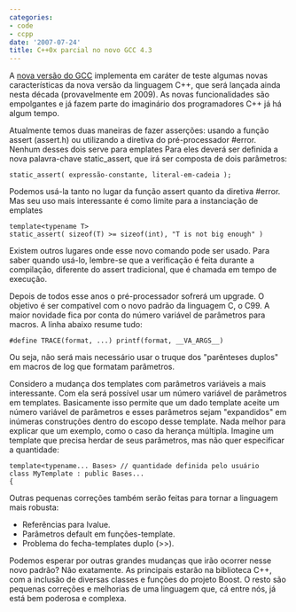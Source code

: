 ```yaml
---
categories:
- code
- ccpp
date: '2007-07-24'
title: C++0x parcial no novo GCC 4.3
---
```


A [nova versão do GCC] implementa em caráter de teste algumas novas características da nova versão da linguagem C++, que será lançada ainda nesta década (provavelmente em 2009). As novas funcionalidades são empolgantes e já fazem parte do imaginário dos programadores C++ já há algum tempo.

Atualmente temos duas maneiras de fazer asserções: usando a função assert (assert.h) ou utilizando a diretiva do pré-processador #error. Nenhum desses dois serve para emplates Para eles deverá ser definida a nova palavra-chave static_assert, que irá ser composta de dois parâmetros:

    static_assert( expressão-constante, literal-em-cadeia );

Podemos usá-la tanto no lugar da função assert quanto da diretiva #error. Mas seu uso mais interessante é como limite para a instanciação de emplates

    
    template<typename T>
    static_assert( sizeof(T) >= sizeof(int), "T is not big enough" )

Existem outros lugares onde esse novo comando pode ser usado. Para saber quando usá-lo, lembre-se que a verificação é feita durante a compilação, diferente do assert tradicional, que é chamada em tempo de execução.

Depois de todos esse anos o pré-processador sofrerá um upgrade. O objetivo é ser compatível com o novo padrão da linguagem C, o C99. A maior novidade fica por conta do número variável de parâmetros para macros. A linha abaixo resume tudo:
    
    #define TRACE(format, ...) printf(format, __VA_ARGS__)

Ou seja, não será mais necessário usar o truque dos "parênteses duplos" em macros de log que formatam parâmetros.

Considero a mudança dos templates com parâmetros variáveis a mais interessante. Com ela será possível usar um número variável de parâmetros em templates. Basicamente isso permite que um dado template aceite um número variável de parâmetros e esses parâmetros sejam "expandidos" em inúmeras construções dentro do escopo desse template. Nada melhor para explicar que um exemplo, como o caso da herança múltipla. Imagine um template que precisa herdar de seus parâmetros, mas não quer especificar a quantidade:

    template<typename... Bases> // quantidade definida pelo usuário
    class MyTemplate : public Bases...
    {

Outras pequenas correções também serão feitas para tornar a linguagem mais robusta:

 - Referências para lvalue.
 - Parâmetros default em funções-template.
 - Problema do fecha-templates duplo (>>).

Podemos esperar por outras grandes mudanças que irão ocorrer nesse novo padrão? Não exatamente. As principais estarão na biblioteca C++, com a inclusão de diversas classes e funções do projeto Boost. O resto são pequenas correções e melhorias de uma linguagem que, cá entre nós, já está bem poderosa e complexa.

[nova versão do GCC]: http://gcc.gnu.org/gcc-4.3/cxx0x_status.html